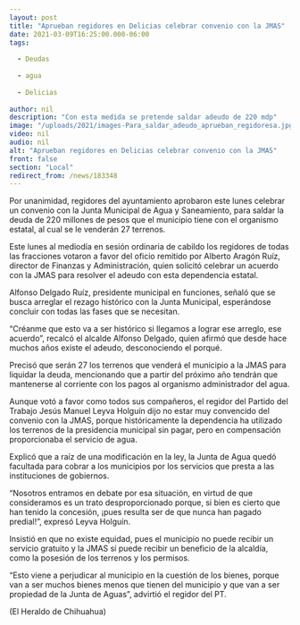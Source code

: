 ```yaml
---
layout: post
title: "Aprueban regidores en Delicias celebrar convenio con la JMAS"
date: 2021-03-09T16:25:00.000-06:00
tags:
  
  - Deudas
  
  - agua
  
  - Delicias
  
author: nil
description: "Con esta medida se pretende saldar adeudo de 220 mdp"
image: "/uploads/2021/images-Para_saldar_adeudo_aprueban_regidoresa.jpg"
video: nil
audio: nil
alt: "Aprueban regidores en Delicias celebrar convenio con la JMAS"
front: false
section: "Local"
redirect_from: /news/183348
---
```


Por unanimidad, regidores del ayuntamiento aprobaron este lunes celebrar un convenio con la Junta Municipal de Agua y Saneamiento, para saldar la deuda de 220 millones de pesos que el municipio tiene con el organismo estatal, al cual se le venderán 27 terrenos.

Este lunes al mediodía en sesión ordinaria de cabildo los regidores de todas las fracciones votaron a favor del oficio remitido por Alberto Aragón Ruíz, director de Finanzas y Administración, quien solicitó celebrar un acuerdo con la JMAS para resolver el adeudo con esta dependencia estatal.

Alfonso Delgado Ruíz, presidente municipal en funciones, señaló que se busca arreglar el rezago histórico con la Junta Municipal, esperándose concluir con todas las fases que se necesitan.

“Créanme que esto va a ser histórico si llegamos a lograr ese arreglo, ese acuerdo”, recalcó el alcalde Alfonso Delgado, quien afirmó que desde hace muchos años existe el adeudo, desconociendo el porqué.

Precisó que serán 27 los terrenos que venderá el municipio a la JMAS para liquidar la deuda, mencionando que a partir del próximo año tendrán que mantenerse al corriente con los pagos al organismo administrador del agua.

Aunque votó a favor como todos sus compañeros, el regidor del Partido del Trabajo Jesús Manuel Leyva Holguín dijo no estar muy convencido del convenio con la JMAS, porque históricamente la dependencia ha utilizado los terrenos de la presidencia municipal sin pagar, pero en compensación proporcionaba el servicio de agua.

Explicó que a raíz de una modificación en la ley, la Junta de Agua quedó facultada para cobrar a los municipios por los servicios que presta a las instituciones de gobiernos.

“Nosotros entramos en debate por esa situación, en virtud de que consideramos es un trato desproporcionado porque, si bien es cierto que han tenido la concesión, ¡pues resulta ser de que nunca han pagado predial!”, expresó Leyva Holguín.

Insistió en que no existe equidad, pues el municipio no puede recibir un servicio gratuito y la JMAS sí puede recibir un beneficio de la alcaldía, como la posesión de los terrenos y los permisos.

“Esto viene a perjudicar al municipio en la cuestión de los bienes, porque van a ser muchos bienes menos que tienen del municipio y que van a ser propiedad de la Junta de Aguas”, advirtió el regidor del PT.

(El Heraldo de Chihuahua)